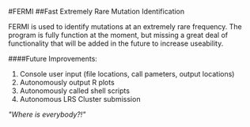 #FERMI
##Fast Extremely Rare Mutation Identification

FERMI is used to identify mutations at an extremely rare frequency.
The program is fully function at the moment, but missing a great deal of 
functionality that will be added in the future to increase useability.

####Future Improvements:
1. Console user input (file locations, call pameters, output locations)
2. Autonomously output R plots
3. Autonomously called shell scripts
4. Autonomous LRS Cluster submission






*"Where is everybody?!"*
